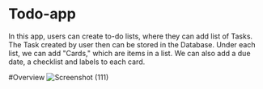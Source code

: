 # Todo-app
In this app, users can create to-do lists, where they can add list of Tasks. The Task created by user then can be stored in the Database. Under each list, we can add "Cards," which are items in a list. We can also add a due date, a checklist and labels to each card.

#Overview
![Screenshot (111)](https://user-images.githubusercontent.com/73573652/110246077-19353b00-7f8c-11eb-9cb5-29af0f523b38.png)
